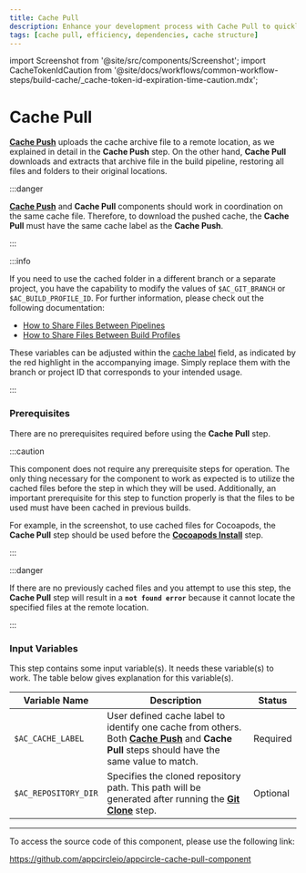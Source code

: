 ```yaml
---
title: Cache Pull 
description: Enhance your development process with Cache Pull to quickly retrieve and reuse stored data, boosting efficiency and performance.
tags: [cache pull, efficiency, dependencies, cache structure]
---
```


import Screenshot from '@site/src/components/Screenshot';
import CacheTokenIdCaution from '@site/docs/workflows/common-workflow-steps/build-cache/\_cache-token-id-expiration-time-caution.mdx';

# Cache Pull

[**Cache Push**](/workflows/common-workflow-steps/build-cache/cache-push) uploads the cache archive file to a remote location, as we explained in detail in the **Cache Push** step. On the other hand, **Cache Pull** downloads and extracts that archive file in the build pipeline, restoring all files and folders to their original locations.

:::danger

[**Cache Push**](/workflows/common-workflow-steps/build-cache/cache-push) and **Cache Pull** components should work in coordination on the same cache file. Therefore, to download the pushed cache, the **Cache Pull** must have the same cache label as the **Cache Push**.

:::

:::info

If you need to use the cached folder in a different branch or a separate project, you have the capability to modify the values of `$AC_GIT_BRANCH` or `$AC_BUILD_PROFILE_ID`. For further information, please check out the following documentation:
- [How to Share Files Between Pipelines](/workflows/common-workflow-steps/build-cache/how-to-share-file-between-pipelines)
- [How to Share Files Between Build Profiles](/workflows/common-workflow-steps/build-cache/how-to-share-file-between-build-profiles)

These variables can be adjusted within the [cache label](#input-variables) field, as indicated by the red highlight in the accompanying image. Simply replace them with the branch or project ID that corresponds to your intended usage.

<Screenshot url='https://cdn.appcircle.io/docs/assets/cache-01.png' />

:::

### Prerequisites

There are no prerequisites required before using the **Cache Pull** step.

:::caution

This component does not require any prerequisite steps for operation. The only thing necessary for the component to work as expected is to utilize the cached files before the step in which they will be used. Additionally, an important prerequisite for this step to function properly is that the files to be used must have been cached in previous builds. 

For example, in the screenshot, to use cached files for Cocoapods, the **Cache Pull** step should be used before the [**Cocoapods Install**](/workflows/ios-specific-workflow-steps/cocoapods-install) step.

<Screenshot url='https://cdn.appcircle.io/docs/assets/BE2911-pullOrder.png' />

:::

:::danger

If there are no previously cached files and you attempt to use this step, the **Cache Pull** step will result in a **`not found error`** because it cannot locate the specified files at the remote location.

:::

### Input Variables

This step contains some input variable(s). It needs these variable(s) to work. The table below gives explanation for this variable(s).

<Screenshot url='https://cdn.appcircle.io/docs/assets/BE2911-pullInput.png' />

| Variable Name              | Description                                    | Status |
|----------------------------|------------------------------------------------|--------|
| `$AC_CACHE_LABEL`          | User defined cache label to identify one cache from others. Both [**Cache Push**](/workflows/common-workflow-steps/build-cache/cache-push) and **Cache Pull** steps should have the same value to match. | Required |
| `$AC_REPOSITORY_DIR`       | Specifies the cloned repository path. This path will be generated after running the [**Git Clone**](/workflows/common-workflow-steps/git-clone) step. | Optional |

<CacheTokenIdCaution />

---

To access the source code of this component, please use the following link:

https://github.com/appcircleio/appcircle-cache-pull-component